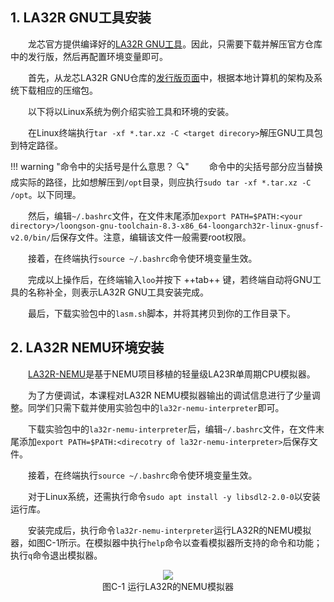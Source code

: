 ## 1. LA32R GNU工具安装

&emsp;&emsp;龙芯官方提供编译好的<a href="https://gitee.com/loongson-edu/la32r-toolchains" target=_blank>LA32R GNU工具</a>。因此，只需要下载并解压官方仓库中的发行版，然后再配置环境变量即可。

&emsp;&emsp;首先，从龙芯LA32R GNU仓库的<a href="https://gitee.com/loongson-edu/la32r-toolchains/releases/tag/v0.0.3" target=_blank>发行版页面</a>中，根据本地计算机的架构及系统下载相应的压缩包。

&emsp;&emsp;以下将以Linux系统为例介绍实验工具和环境的安装。

&emsp;&emsp;在Linux终端执行`tar -xf *.tar.xz -C <target direcory>`解压GNU工具包到特定路径。

!!! warning "命令中的尖括号是什么意思？ :mag:"
    &emsp;&emsp;命令中的尖括号部分应当替换成实际的路径，比如想解压到`/opt`目录，则应执行`sudo tar -xf *.tar.xz -C /opt`。以下同理。

&emsp;&emsp;然后，编辑`~/.bashrc`文件，在文件末尾添加`export PATH=$PATH:<your directory>/loongson-gnu-toolchain-8.3-x86_64-loongarch32r-linux-gnusf-v2.0/bin/`后保存文件。注意，编辑该文件一般需要root权限。

&emsp;&emsp;接着，在终端执行`source ~/.bashrc`命令使环境变量生效。

&emsp;&emsp;完成以上操作后，在终端输入`loo`并按下 ++tab++ 键，若终端自动将GNU工具的名称补全，则表示LA32R GNU工具安装完成。

&emsp;&emsp;最后，下载实验包中的`lasm.sh`脚本，并将其拷贝到你的工作目录下。

## 2. LA32R NEMU环境安装

&emsp;&emsp;<a href="https://gitee.com/wwt_panache/la32r-nemu" target=_blank>LA32R-NEMU</a>是基于NEMU项目移植的轻量级LA23R单周期CPU模拟器。

&emsp;&emsp;为了方便调试，本课程对LA32R NEMU模拟器输出的调试信息进行了少量调整。同学们只需下载并使用实验包中的`la32r-nemu-interpreter`即可。

&emsp;&emsp;下载实验包中的`la32r-nemu-interpreter`后，编辑`~/.bashrc`文件，在文件末尾添加`export PATH=$PATH:<direcotry of la32r-nemu-interpreter>`后保存文件。

&emsp;&emsp;接着，在终端执行`source ~/.bashrc`命令使环境变量生效。

&emsp;&emsp;对于Linux系统，还需执行命令`sudo apt install -y libsdl2-2.0-0`以安装运行库。

&emsp;&emsp;安装完成后，执行命令`la32r-nemu-interpreter`运行LA32R的NEMU模拟器，如图C-1所示。在模拟器中执行`help`命令以查看模拟器所支持的命令和功能；执行`q`命令退出模拟器。

<center><img src = "../assets/C-1.png"></center>
<center>图C-1 运行LA32R的NEMU模拟器</center>
